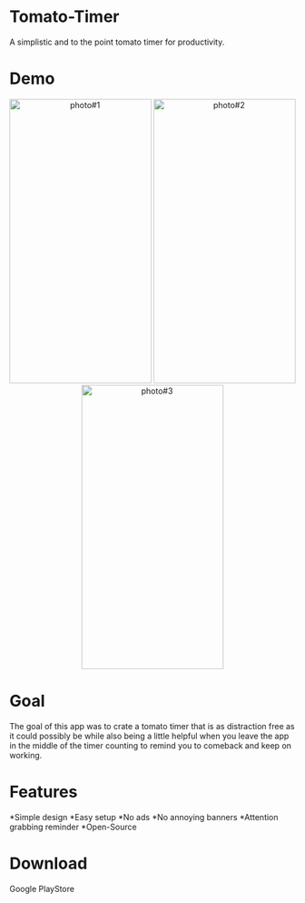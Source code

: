# Tomato-Timer
A simplistic and to the point tomato timer for productivity.

# Demo
<p align="center">
  <img src="https://user-images.githubusercontent.com/41513961/108279092-0b895400-714a-11eb-931b-2dfff51661f1.jpg" alt="photo#1" height="500" width="250">
  <img src="https://user-images.githubusercontent.com/41513961/108279133-1a700680-714a-11eb-9e83-5a22d361b346.jpg" alt="photo#2" height="500" width="250">
  <img src="https://user-images.githubusercontent.com/41513961/108279125-17751600-714a-11eb-8c89-bc919571b50b.jpg" alt="photo#3" height="500" width="250">
</p>

# Goal
The goal of this app was to crate a tomato timer that is as distraction free
as it could possibly be while also being a little helpful when you leave the app
in the middle of the timer counting to remind you to comeback
and keep on working.

# Features
*Simple design
*Easy setup
*No ads
*No annoying banners
*Attention grabbing reminder
*Open-Source

# Download
Google PlayStore
